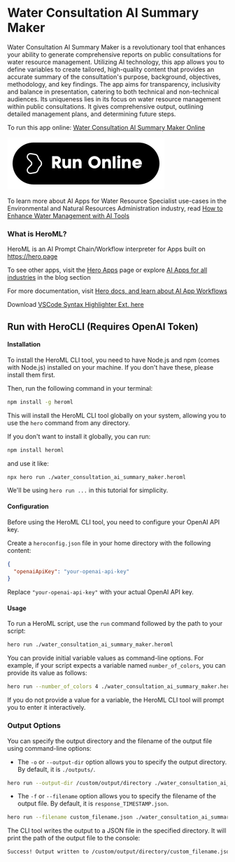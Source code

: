 # Water Consultation AI Summary Maker

Water Consultation AI Summary Maker is a revolutionary tool that enhances your ability to generate comprehensive reports on public consultations for water resource management. Utilizing AI technology, this app allows you to define variables to create tailored, high-quality content that provides an accurate summary of the consultation's purpose, background, objectives, methodology, and key findings. The app aims for transparency, inclusivity and balance in presentation, catering to both technical and non-technical audiences. Its uniqueness lies in its focus on water resource management within public consultations. It gives comprehensive output, outlining detailed management plans, and determining future steps.

To run this app online: [Water Consultation AI Summary Maker Online](https://hero.page/app/water-consultation-ai-summary-maker-ai-powered-water-resource-consultation/MPsttmL2xaZDB3t9BZbI)

[![Run Water Consultation AI Summary Maker Online](/assets/run.svg)](https://hero.page/app/water-consultation-ai-summary-maker-ai-powered-water-resource-consultation/MPsttmL2xaZDB3t9BZbI)

To learn more about AI Apps for Water Resource Specialist use-cases in the Environmental and Natural Resources Administration industry, read [How to Enhance Water Management with AI Tools](https://hero.page/blog/ai/environmental-and-natural-resources-administration/how-to-enhance-water-management-with-ai-tools/170860)

### What is HeroML?
HeroML is an AI Prompt Chain/Workflow interpreter for Apps built on https://hero.page 

To see other apps, visit the [Hero Apps](https://hero.page/apps) page or explore [AI Apps for all industries](https://hero.page/blog) in the blog section

For more documentation, visit [Hero docs, and learn about AI App Workflows](https://hero.page/tutorials/introduction-to-heroml)

Download [VSCode Syntax Highlighter Ext. here](https://marketplace.visualstudio.com/items?itemName=hero-page.heroml)

## Run with HeroCLI (Requires OpenAI Token)

#### Installation

To install the HeroML CLI tool, you need to have Node.js and npm (comes with Node.js) installed on your machine. If you don't have these, please install them first. 

Then, run the following command in your terminal:

```bash
npm install -g heroml
```

This will install the HeroML CLI tool globally on your system, allowing you to use the `hero` command from any directory.

If you don't want to install it globally, you can run:

```bash
npm install heroml
```

and use it like:

```bash
npx hero run ./water_consultation_ai_summary_maker.heroml
```

We'll be using `hero run ...` in this tutorial for simplicity.

#### Configuration

Before using the HeroML CLI tool, you need to configure your OpenAI API key. 

Create a `heroconfig.json` file in your home directory with the following content:

```json
{
  "openaiApiKey": "your-openai-api-key"
}
```

Replace `"your-openai-api-key"` with your actual OpenAI API key.

#### Usage

To run a HeroML script, use the `run` command followed by the path to your script:

```bash
hero run ./water_consultation_ai_summary_maker.heroml
```

You can provide initial variable values as command-line options. For example, if your script expects a variable named `number_of_colors`, you can provide its value as follows:

```bash
hero run --number_of_colors 4 ./water_consultation_ai_summary_maker.heroml
```

If you do not provide a value for a variable, the HeroML CLI tool will prompt you to enter it interactively.

### Output Options

You can specify the output directory and the filename of the output file using command-line options:

- The `-o` or `--output-dir` option allows you to specify the output directory. By default, it is `./outputs/`.

```bash
hero run --output-dir /custom/output/directory ./water_consultation_ai_summary_maker.heroml
```

- The `-f` or `--filename` option allows you to specify the filename of the output file. By default, it is `response_TIMESTAMP.json`.

```bash
hero run --filename custom_filename.json ./water_consultation_ai_summary_maker.heroml
```

The CLI tool writes the output to a JSON file in the specified directory. It will print the path of the output file to the console:

```bash
Success! Output written to /custom/output/directory/custom_filename.json
```

